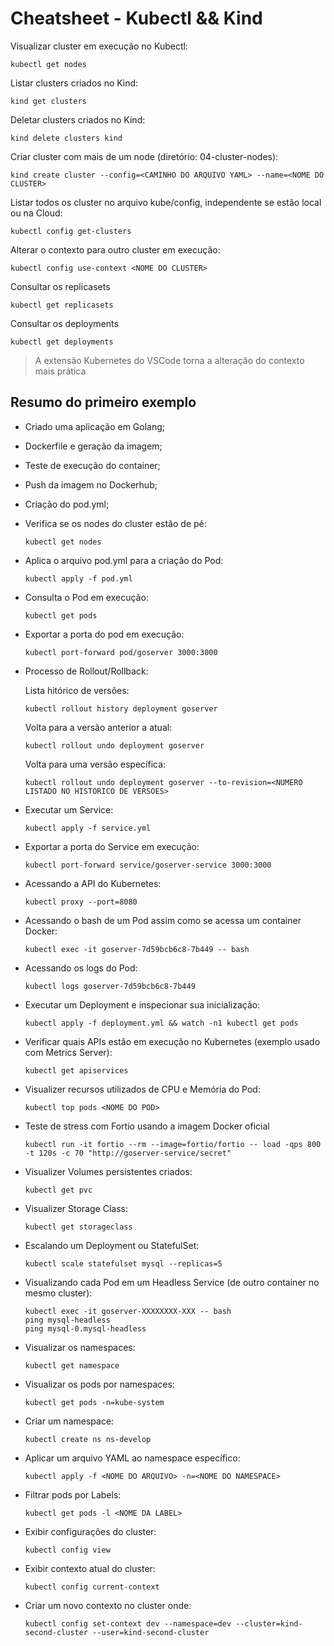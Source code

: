 # Cheatsheet - Kubectl && Kind

Visualizar cluster em execução no Kubectl:
```
kubectl get nodes
```

Listar clusters criados no Kind:
```
kind get clusters
```

Deletar clusters criados no Kind:
```
kind delete clusters kind
```

Criar cluster com mais de um node (diretório: 04-cluster-nodes):
```
kind create cluster --config=<CAMINHO DO ARQUIVO YAML> --name=<NOME DO CLUSTER>
```

Listar todos os cluster no arquivo kube/config, independente se estão local ou na Cloud:
```
kubectl config get-clusters
```

Alterar o contexto para outro cluster em execução:
```
kubectl config use-context <NOME DO CLUSTER>
```

Consultar os replicasets
```
kubectl get replicasets
```

Consultar os deployments
```
kubectl get deployments
```

> A extensão Kubernetes do VSCode torna a alteração do contexto mais prática

## Resumo do primeiro exemplo
- Criado uma aplicação em Golang;
- Dockerfile e geração da imagem;
- Teste de execução do container;
- Push da imagem no Dockerhub;
- Criação do pod.yml;
- Verifica se os nodes do cluster estão de pé:
    ```
    kubectl get nodes
    ```
- Aplica o arquivo pod.yml para a criação do Pod:
    ```
    kubectl apply -f pod.yml
    ```
- Consulta o Pod em execução:
    ```
    kubectl get pods
    ```
- Exportar a porta do pod em execução:
    ```
    kubectl port-forward pod/goserver 3000:3000
    ```
- Processo de Rollout/Rollback:
    
    Lista hitórico de versões:
    ```
    kubectl rollout history deployment goserver
    ```
    Volta para a versão anterior a atual:
    ```
    kubectl rollout undo deployment goserver
    ```
    Volta para uma versão específica:
    ```
    kubectl rollout undo deployment goserver --to-revision=<NUMERO LISTADO NO HISTORICO DE VERSOES>
    ```
- Executar um Service:
    ```
    kubectl apply -f service.yml
    ```
- Exportar a porta do Service em execução:
    ```
    kubectl port-forward service/goserver-service 3000:3000
    ```
- Acessando a API do Kubernetes:
    ```
    kubectl proxy --port=8080
    ```
- Acessando o bash de um Pod assim como se acessa um container Docker:
    ```
    kubectl exec -it goserver-7d59bcb6c8-7b449 -- bash 
    ```
- Acessando os logs do Pod:
    ```
    kubectl logs goserver-7d59bcb6c8-7b449
    ```
- Executar um Deployment e inspecionar sua inicialização:
    ```
    kubectl apply -f deployment.yml && watch -n1 kubectl get pods
    ```
- Verificar quais APIs estão em execução no Kubernetes (exemplo usado com Metrics Server):
    ```
    kubectl get apiservices
    ```
- Visualizer recursos utilizados de CPU e Memória do Pod:
    ```
    kubectl top pods <NOME DO POD>
    ```
- Teste de stress com Fortio usando a imagem Docker oficial
    ```
    kubectl run -it fortio --rm --image=fortio/fortio -- load -qps 800 -t 120s -c 70 "http://goserver-service/secret"
    ```
- Visualizer Volumes persistentes criados:
    ```
    kubectl get pvc
    ```
- Visualizer Storage Class:
    ```
    kubectl get storageclass
    ```
- Escalando um Deployment ou StatefulSet:
    ```
    kubectl scale statefulset mysql --replicas=5
    ```
- Visualizando cada Pod em um Headless Service (de outro container no mesmo cluster):
    ```
    kubectl exec -it goserver-XXXXXXXX-XXX -- bash
    ping mysql-headless
    ping mysql-0.mysql-headless
    ```
- Visualizar os namespaces:
    ```
    kubectl get namespace
    ```
- Visualizar os pods por namespaces:
    ```
    kubectl get pods -n=kube-system
    ```
- Criar um namespace:
    ```
    kubectl create ns ns-develop
    ```
- Aplicar um arquivo YAML ao namespace específico:
    ```
    kubectl apply -f <NOME DO ARQUIVO> -n=<NOME DO NAMESPACE>
    ```
- Filtrar pods por Labels:
    ```
    kubectl get pods -l <NOME DA LABEL>
    ```
- Exibir configurações do cluster:
    ```
    kubectl config view
    ```
- Exibir contexto atual do cluster:
    ```
    kubectl config current-context
    ```
- Criar um novo contexto no cluster onde:
    ```
    kubectl config set-context dev --namespace=dev --cluster=kind-second-cluster --user=kind-second-cluster
    ```